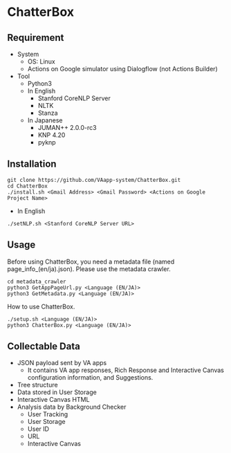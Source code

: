 # ChatterBox

## Requirement
- System
    - OS: Linux
    - Actions on Google simulator using Dialogflow (not Actions Builder)
- Tool
    - Python3
    - In English
        - Stanford CoreNLP Server
        - NLTK
        - Stanza
    - In Japanese
        - JUMAN++ 2.0.0-rc3
        - KNP 4.20
        - pyknp

## Installation
```
git clone https://github.com/VAapp-system/ChatterBox.git
cd ChatterBox
./install.sh <Gmail Address> <Gmail Password> <Actions on Google Project Name>
```
- In English
```
./setNLP.sh <Stanford CoreNLP Server URL>
```
## Usage
Before using ChatterBox, you need a metadata file (named page_info_(en/ja).json). Please use the metadata crawler.
```
cd metadata_crawler
python3 GetAppPageUrl.py <Language (EN/JA)>
python3 GetMetadata.py <Language (EN/JA)>

```
How to use ChatterBox.
```
./setup.sh <Language (EN/JA)>
python3 ChatterBox.py <Language (EN/JA)>
```

## Collectable Data
- JSON payload sent by VA apps
    - It contains VA app responses, Rich Response and Interactive Canvas configuration information, and Suggestions.
- Tree structure
- Data stored in User Storage
- Interactive Canvas HTML
- Analysis data by Background Checker
    - User Tracking
    - User Storage
    - User ID
    - URL
    - Interactive Canvas